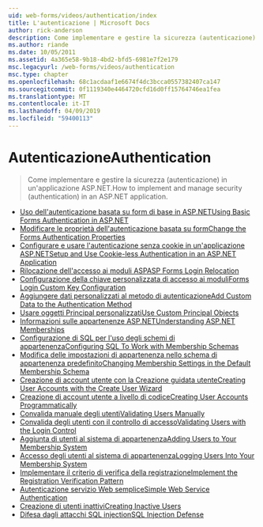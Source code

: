 ```yaml
---
uid: web-forms/videos/authentication/index
title: L'autenticazione | Microsoft Docs
author: rick-anderson
description: Come implementare e gestire la sicurezza (autenticazione) in un'applicazione ASP.NET.
ms.author: riande
ms.date: 10/05/2011
ms.assetid: 4a365e58-9b18-4bd2-bfd5-6981e7f2e179
msc.legacyurl: /web-forms/videos/authentication
msc.type: chapter
ms.openlocfilehash: 68c1acdaaf1e6674f4dc3bcca0557382407ca147
ms.sourcegitcommit: 0f1119340e4464720cfd16d0ff15764746ea1fea
ms.translationtype: MT
ms.contentlocale: it-IT
ms.lasthandoff: 04/09/2019
ms.locfileid: "59400113"
---
```

# <a name="authentication"></a><span data-ttu-id="74b59-103">Autenticazione</span><span class="sxs-lookup"><span data-stu-id="74b59-103">Authentication</span></span>

> <span data-ttu-id="74b59-104">Come implementare e gestire la sicurezza (autenticazione) in un'applicazione ASP.NET.</span><span class="sxs-lookup"><span data-stu-id="74b59-104">How to implement and manage security (authentication) in an ASP.NET application.</span></span>


- [<span data-ttu-id="74b59-105">Uso dell'autenticazione basata su form di base in ASP.NET</span><span class="sxs-lookup"><span data-stu-id="74b59-105">Using Basic Forms Authentication in ASP.NET</span></span>](using-basic-forms-authentication-in-aspnet.md)
- [<span data-ttu-id="74b59-106">Modificare le proprietà dell'autenticazione basata su form</span><span class="sxs-lookup"><span data-stu-id="74b59-106">Change the Forms Authentication Properties</span></span>](how-to-change-the-forms-authentication-properties.md)
- [<span data-ttu-id="74b59-107">Configurare e usare l'autenticazione senza cookie in un'applicazione ASP.NET</span><span class="sxs-lookup"><span data-stu-id="74b59-107">Setup and Use Cookie-less Authentication in an ASP.NET Application</span></span>](how-to-setup-and-use-cookie-less-authentication-in-an-aspnet-application.md)
- [<span data-ttu-id="74b59-108">Rilocazione dell'accesso ai moduli ASP</span><span class="sxs-lookup"><span data-stu-id="74b59-108">ASP Forms Login Relocation</span></span>](asp-forms-login-relocation.md)
- [<span data-ttu-id="74b59-109">Configurazione della chiave personalizzata di accesso ai moduli</span><span class="sxs-lookup"><span data-stu-id="74b59-109">Forms Login Custom Key Configuration</span></span>](forms-login-custom-key-configuration.md)
- [<span data-ttu-id="74b59-110">Aggiungere dati personalizzati al metodo di autenticazione</span><span class="sxs-lookup"><span data-stu-id="74b59-110">Add Custom Data to the Authentication Method</span></span>](add-custom-data-to-the-authentication-method.md)
- [<span data-ttu-id="74b59-111">Usare oggetti Principal personalizzati</span><span class="sxs-lookup"><span data-stu-id="74b59-111">Use Custom Principal Objects</span></span>](use-custom-principal-objects.md)
- [<span data-ttu-id="74b59-112">Informazioni sulle appartenenze ASP.NET</span><span class="sxs-lookup"><span data-stu-id="74b59-112">Understanding ASP.NET Memberships</span></span>](understanding-aspnet-memberships.md)
- [<span data-ttu-id="74b59-113">Configurazione di SQL per l'uso degli schemi di appartenenza</span><span class="sxs-lookup"><span data-stu-id="74b59-113">Configuring SQL To Work with Membership Schemas</span></span>](configuring-sql-to-work-with-membership-schemas.md)
- [<span data-ttu-id="74b59-114">Modifica delle impostazioni di appartenenza nello schema di appartenenza predefinito</span><span class="sxs-lookup"><span data-stu-id="74b59-114">Changing Membership Settings in the Default Membership Schema</span></span>](changing-membership-settings-in-the-default-membership-schema.md)
- [<span data-ttu-id="74b59-115">Creazione di account utente con la Creazione guidata utente</span><span class="sxs-lookup"><span data-stu-id="74b59-115">Creating User Accounts with the Create User Wizard</span></span>](creating-user-accounts-with-the-create-user-wizard.md)
- [<span data-ttu-id="74b59-116">Creazione di account utente a livello di codice</span><span class="sxs-lookup"><span data-stu-id="74b59-116">Creating User Accounts Programmatically</span></span>](creating-user-accounts-programmatically.md)
- [<span data-ttu-id="74b59-117">Convalida manuale degli utenti</span><span class="sxs-lookup"><span data-stu-id="74b59-117">Validating Users Manually</span></span>](validating-users-manually.md)
- [<span data-ttu-id="74b59-118">Convalida degli utenti con il controllo di accesso</span><span class="sxs-lookup"><span data-stu-id="74b59-118">Validating Users with the Login Control</span></span>](validating-users-with-the-login-control.md)
- [<span data-ttu-id="74b59-119">Aggiunta di utenti al sistema di appartenenza</span><span class="sxs-lookup"><span data-stu-id="74b59-119">Adding Users to Your Membership System</span></span>](adding-users-to-your-membership-system.md)
- [<span data-ttu-id="74b59-120">Accesso degli utenti al sistema di appartenenza</span><span class="sxs-lookup"><span data-stu-id="74b59-120">Logging Users Into Your Membership System</span></span>](logging-users-into-your-membership-system.md)
- [<span data-ttu-id="74b59-121">Implementare il criterio di verifica della registrazione</span><span class="sxs-lookup"><span data-stu-id="74b59-121">Implement the Registration Verification Pattern</span></span>](implement-the-registration-verification-pattern.md)
- [<span data-ttu-id="74b59-122">Autenticazione servizio Web semplice</span><span class="sxs-lookup"><span data-stu-id="74b59-122">Simple Web Service Authentication</span></span>](simple-web-service-authentication.md)
- [<span data-ttu-id="74b59-123">Creazione di utenti inattivi</span><span class="sxs-lookup"><span data-stu-id="74b59-123">Creating Inactive Users</span></span>](creating-inactive-users.md)
- [<span data-ttu-id="74b59-124">Difesa dagli attacchi SQL injection</span><span class="sxs-lookup"><span data-stu-id="74b59-124">SQL Injection Defense</span></span>](sql-injection-defense.md)
